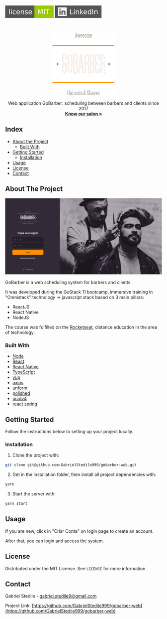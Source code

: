 [![MIT License][license-shield]][license-url]
[![LinkedIn][linkedin-shield]][linkedin-url]

<br />
<p align="center">
  <a href="https://github.com/GabrielStedile999/gobarber-web">
    <img src="src/assets/logo.svg" alt="Logo" width="200" height="200">
  </a>

  <p align="center">
    Web application GoBarber: scheduling between barbers and clients since 2017
    <br />
    <a href="https://github.com/GabrielStedile999/gobarber-web"><strong>Know our salon »</strong></a>
    <br />
  </p>
</p>

## Index

* [About the Project](#about-the-project)
  * [Built With](#built-with)
* [Getting Started](#getting-started)
  * [Installation](#installation)
* [Usage](#usage)
* [License](#license)
* [Contact](#contact)

## About The Project

[![Go Barber Screen Shot][product-screenshot]](https://gobarber.com)


GoBarber is a web scheduling system for barbers and clients.

It was developed during the GoStack 11 bootcamp, immersive training in "Omnistack" technology -> javascript stack based on 3 main pillars:

* ReactJS
* React Native
* NodeJS

The course was fulfilled on the [Rocketseat](https://rocketseat.com.br/), distance education in the area of ​​technology.

### Built With

* [Node](https://nodejs.org/en/)
* [React](https://pt-br.reactjs.org/)
* [React Native](https://reactnative.dev/)
* [TypeScript](https://www.typescriptlang.org/)
* [yup](https://www.npmjs.com/package/yup)
* [axios](https://github.com/axios/axios)
* [unform](https://github.com/Rocketseat/unform)
* [polished](https://github.com/styled-components/polished)
* [uuidv4](https://www.npmjs.com/package/uuidv4)
* [react spring](https://github.com/react-spring/react-springpolished)


## Getting Started

Follow the instructions below to setting up your project locally.

### Installation

1. Clone the project with:
```sh
git clone git@github.com:GabrielStedile999/gobarber-web.git
```
2. Get in the installation folder, then install all project dependencies with:
```sh
yarn
```
3. Start the server with:
```sh
yarn start
```

## Usage

If you are new, click in "Criar Conta" on login page to create an account.

After that, you can login and access the system.

## License

Distributed under the MIT License. See `LICENSE` for more information.

## Contact

Gabriel Stedile - gabriel.stedile9@gmail.com

Project Link: [https://github.com/GabrielStedile999/gobarber-web](https://github.com/GabrielStedile999/gobarber-web)


[license-url]: https://github.com/GabrielStedile999/gobarber-web/blob/master/LICENSE
[linkedin-shield]: src/assets/linkedin.svg
[linkedin-url]: https://linkedin.com/in/gabriel-stedile
[product-screenshot]: src/assets/screenshot.png
[license-shield]: src/assets/mit.svg
